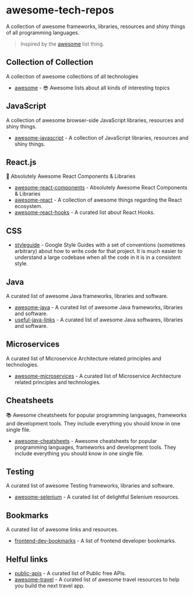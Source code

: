 # awesome-tech-repos
A collection of awesome frameworks, libraries, resources and shiny things of all programming languages.

> Inspired by the [awesome](https://github.com/sindresorhus/awesome) list thing.



## Collection of Collection
A collection of awesome collections of all technologies
* [awesome](https://github.com/sindresorhus/awesome) - 😎 Awesome lists about all kinds of interesting topics




## JavaScript
A collection of awesome browser-side JavaScript libraries, resources and shiny things.

* [awesome-javascript](https://github.com/sorrycc/awesome-javascript) - A collection of JavaScript libraries, resources and shiny things.


## React.js
🚀 Absolutely Awesome React Components & Libraries

* [awesome-react-components](https://github.com/brillout/awesome-react-components) - Absolutely Awesome React Components & Libraries
* [awesome-react](https://github.com/enaqx/awesome-react) - A collection of awesome things regarding the React ecosystem.
* [awesome-react-hooks](https://github.com/glauberfc/awesome-react-hooks) - A curated list about React Hooks.


## CSS

* [styleguide](https://github.com/google/styleguide) - Google Style Guides with a set of conventions (sometimes arbitrary) about how to write code for that project. It is much easier to understand a large codebase when all the code in it is in a consistent style.


## Java
A curated list of awesome Java frameworks, libraries and software.

* [awesome-java](https://github.com/akullpp/awesome-java) - A curated list of awesome Java frameworks, libraries and software.
* [useful-java-links](https://github.com/Vedenin/useful-java-links) - A curated list of awesome Java softwares, libraries and software.

## Microservices
A curated list of Microservice Architecture related principles and technologies.

* [awesome-microservices](https://github.com/mfornos/awesome-microservices) - A curated list of Microservice Architecture related principles and technologies.

## Cheatsheets
📚 Awesome cheatsheets for popular programming languages, frameworks and development tools. They include everything you should know in one single file.

* [awesome-cheatsheets](https://github.com/LeCoupa/awesome-cheatsheets) - Awesome cheatsheets for popular programming languages, frameworks and development tools. They include everything you should know in one single file.


## Testing
A curated list of awesome Testing frameworks, libraries and software.

* [awesome-selenium](https://github.com/christian-bromann/awesome-selenium) - A curated list of delightful Selenium resources.



## Bookmarks
A curated list of awesome links and resources.

* [frontend-dev-bookmarks](https://github.com/dypsilon/frontend-dev-bookmarks) - A list of frontend developer bookmarks.



##
## Helful links

* [public-apis](https://github.com/public-apis/public-apis) - A curated list of Public free APIs.
* [awesome-travel](https://github.com/unseen1980/awesome-travel) - A curated list of awesome travel resources to help you build the next travel app.





